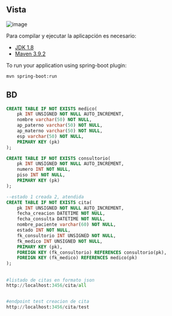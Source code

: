 
## Vista
![image](https://github.com/leocadio624/citas_medicas_spring_boot/assets/51096985/fb8743f5-1b4a-4439-b916-da246987ae15)



Para compilar y ejecutar la aplicapción es necesario:

- [JDK 1.8](https://openjdk.org/)
- [Maven 3.9.2](https://maven.apache.org)


To run your application using spring-boot plugin:

``` bash
mvn spring-boot:run
```


## BD 
``` sql
CREATE TABLE IF NOT EXISTS medico(
	pk INT UNSIGNED NOT NULL AUTO_INCREMENT,
	nombre varchar(50) NOT NULL,
	ap_paterno varchar(50) NOT NULL,
	ap_materno varchar(50) NOT NULL,
	esp varchar(50) NOT NULL,
	PRIMARY KEY (pk)
);

CREATE TABLE IF NOT EXISTS consultorio(
	pk INT UNSIGNED NOT NULL AUTO_INCREMENT,
	numero INT NOT NULL,
	piso INT NOT NULL,
	PRIMARY KEY (pk)
);

--estado 1 creada 2, atendida
CREATE TABLE IF NOT EXISTS cita(
	pk INT UNSIGNED NOT NULL AUTO_INCREMENT,
	fecha_creacion DATETIME NOT NULL,
	fecha_consulta DATETIME NOT NULL,
	nombre_paciente varchar(60) NOT NULL,
	estado INT NOT NULL,
	fk_consultorio INT UNSIGNED NOT NULL,
	fk_medico INT UNSIGNED NOT NULL,
	PRIMARY KEY (pk),
	FOREIGN KEY (fk_consultorio) REFERENCES consultorio(pk),
	FOREIGN KEY (fk_medico) REFERENCES medico(pk)
);

```

## 
``` python
#listado de citas en formato json
http://localhost:3456/cita/all


#endpoint test creacion de cita
http://localhost:3456/cita/test

```



